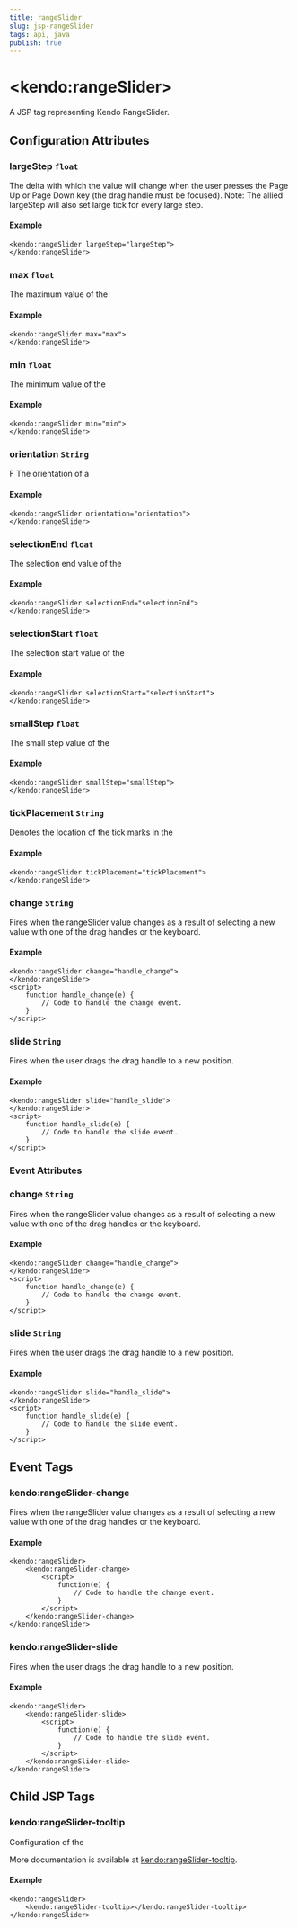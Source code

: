 ```yaml
---
title: rangeSlider
slug: jsp-rangeSlider
tags: api, java
publish: true
---
```


# \<kendo:rangeSlider\>
A JSP tag representing Kendo RangeSlider.


## Configuration Attributes


### largeStep `float`

The delta with which the value will change when the user presses the Page Up or Page Down key (the drag
handle must be focused). Note: The allied largeStep will also set large tick for every large step.

#### Example
    <kendo:rangeSlider largeStep="largeStep">
    </kendo:rangeSlider>



### max `float`

The maximum value of the

#### Example
    <kendo:rangeSlider max="max">
    </kendo:rangeSlider>



### min `float`

The minimum value of the

#### Example
    <kendo:rangeSlider min="min">
    </kendo:rangeSlider>



### orientation `String`

F
The orientation of a

#### Example
    <kendo:rangeSlider orientation="orientation">
    </kendo:rangeSlider>



### selectionEnd `float`

The selection end value of the

#### Example
    <kendo:rangeSlider selectionEnd="selectionEnd">
    </kendo:rangeSlider>



### selectionStart `float`

The selection start value of the

#### Example
    <kendo:rangeSlider selectionStart="selectionStart">
    </kendo:rangeSlider>



### smallStep `float`

The small step value of the

#### Example
    <kendo:rangeSlider smallStep="smallStep">
    </kendo:rangeSlider>



### tickPlacement `String`

Denotes the location of the tick marks in the

#### Example
    <kendo:rangeSlider tickPlacement="tickPlacement">
    </kendo:rangeSlider>



### change `String`

Fires when the rangeSlider value changes as a result of selecting a new value with one of the drag handles or the keyboard.

#### Example
    <kendo:rangeSlider change="handle_change">
    </kendo:rangeSlider>
    <script>
        function handle_change(e) {
            // Code to handle the change event.
        }
    </script>



### slide `String`

Fires when the user drags the drag handle to a new position.

#### Example
    <kendo:rangeSlider slide="handle_slide">
    </kendo:rangeSlider>
    <script>
        function handle_slide(e) {
            // Code to handle the slide event.
        }
    </script>



### Event Attributes


### change `String`

Fires when the rangeSlider value changes as a result of selecting a new value with one of the drag handles or the keyboard.

#### Example
    <kendo:rangeSlider change="handle_change">
    </kendo:rangeSlider>
    <script>
        function handle_change(e) {
            // Code to handle the change event.
        }
    </script>



### slide `String`

Fires when the user drags the drag handle to a new position.

#### Example
    <kendo:rangeSlider slide="handle_slide">
    </kendo:rangeSlider>
    <script>
        function handle_slide(e) {
            // Code to handle the slide event.
        }
    </script>


## Event Tags
 

### kendo:rangeSlider-change

Fires when the rangeSlider value changes as a result of selecting a new value with one of the drag handles or the keyboard.

#### Example
    <kendo:rangeSlider>
        <kendo:rangeSlider-change>
            <script>
                function(e) {
                    // Code to handle the change event.
                }
            </script>
        </kendo:rangeSlider-change>
    </kendo:rangeSlider>

 

### kendo:rangeSlider-slide

Fires when the user drags the drag handle to a new position.

#### Example
    <kendo:rangeSlider>
        <kendo:rangeSlider-slide>
            <script>
                function(e) {
                    // Code to handle the slide event.
                }
            </script>
        </kendo:rangeSlider-slide>
    </kendo:rangeSlider>

 

## Child JSP Tags

### kendo:rangeSlider-tooltip

Configuration of the

More documentation is available at [kendo:rangeSlider-tooltip](/api/wrappers/jsp/rangeslider/tooltip).

#### Example

    <kendo:rangeSlider>
        <kendo:rangeSlider-tooltip></kendo:rangeSlider-tooltip>
    </kendo:rangeSlider>
   

